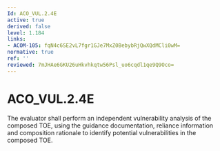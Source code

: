 ```yaml
---
Id: ACO_VUL.2.4E
active: true
derived: false
level: 1.184
links:
- ACOM-105: fqN4c6SE2vL7fgr1GJe7MxZ0BebybRjQwXQdMCli0wM=
normative: true
ref: ''
reviewed: 7mJHAe6GKU26uHkvhkqtw56Psl_uo6cqdl1qe9Q9Oco=
---
```


# ACO_VUL.2.4E

The evaluator shall perform an independent vulnerability analysis of the composed TOE, using the guidance documentation, reliance information and composition rationale to identify potential vulnerabilities in the composed TOE.